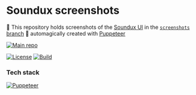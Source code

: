 # Soundux screenshots
📸 This repository holds screenshots of the [Soundux UI](https://github.com/Soundux/soundux-ui) in the [`screenshots` branch](https://github.com/Soundux/screenshots/tree/screenshots#readme) 🧙‍ automagically created with [Puppeteer](https://pptr.dev/)

[![Main repo](https://img.shields.io/badge/View%20our%20main%20repo-181717?style=for-the-badge&logo=github&logoColor=fff)](https://github.com/Soundux/Soundux)

[![License](https://img.shields.io/github/license/Soundux/screenshots?style=for-the-badge)](https://github.com/Soundux/screenshots/blob/master/LICENSE)
[![Build](https://img.shields.io/github/workflow/status/Soundux/screenshots/ci?&style=for-the-badge)](https://github.com/Soundux/screenshots/actions?query=workflow%3A%22ci%22)

### Tech stack
[![Puppeteer](https://img.shields.io/badge/Puppeteer-40B5A4?style=for-the-badge&logo=puppeteer&logoColor=fff)](https://pptr.dev/)
